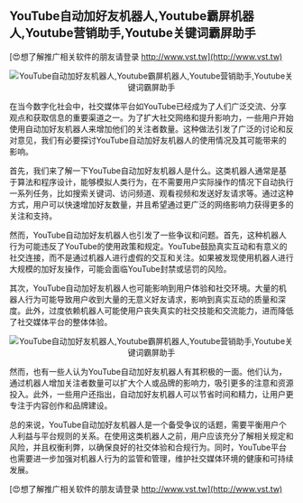 ## **YouTube自动加好友机器人,Youtube霸屏机器人,Youtube营销助手,Youtube关键词霸屏助手**

[😍想了解推广相关软件的朋友请登录 http://www.vst.tw](http://www.vst.tw)

 <center><img src="https://vst.tw/MP4/tuiguang/png/1.png" alt="YouTube自动加好友机器人,Youtube霸屏机器人,Youtube营销助手,Youtube关键词霸屏助手"></center>

在当今数字化社会中，社交媒体平台如YouTube已经成为了人们广泛交流、分享观点和获取信息的重要渠道之一。为了扩大社交网络和提升影响力，一些用户开始使用自动加好友机器人来增加他们的关注者数量。这种做法引发了广泛的讨论和反对意见，我们有必要探讨YouTube自动加好友机器人的使用情况及其可能带来的影响。

首先，我们来了解一下YouTube自动加好友机器人是什么。这类机器人通常是基于算法和程序设计，能够模拟人类行为，在不需要用户实际操作的情况下自动执行一系列任务，比如搜索关键词、访问频道、观看视频和发送好友请求等。通过这种方式，用户可以快速增加好友数量，并且希望通过更广泛的网络影响力获得更多的关注和支持。

然而，YouTube自动加好友机器人也引发了一些争议和问题。首先，这种机器人行为可能违反了YouTube的使用政策和规定。YouTube鼓励真实互动和有意义的社交连接，而不是通过机器人进行虚假的交互和关注。如果被发现使用机器人进行大规模的加好友操作，可能会面临YouTube封禁或惩罚的风险。

其次，YouTube自动加好友机器人也可能影响到用户体验和社交环境。大量的机器人行为可能导致用户收到大量的无意义好友请求，影响到真实互动的质量和深度。此外，过度依赖机器人可能使用户丧失真实的社交技能和交流能力，进而降低了社交媒体平台的整体体验。

 <center><img src="https://vst.tw/MP4/tuiguang/png/1.png" alt="YouTube自动加好友机器人,Youtube霸屏机器人,Youtube营销助手,Youtube关键词霸屏助手"></center>

然而，也有一些人认为YouTube自动加好友机器人有其积极的一面。他们认为，通过机器人增加关注者数量可以扩大个人或品牌的影响力，吸引更多的注意和资源投入。此外，一些用户还指出，自动加好友机器人可以节省时间和精力，让用户更专注于内容创作和品牌建设。

总的来说，YouTube自动加好友机器人是一个备受争议的话题，需要平衡用户个人利益与平台规则的关系。在使用这类机器人之前，用户应该充分了解相关规定和风险，并且权衡利弊，以确保良好的社交体验和合规行为。同时，YouTube平台也需要进一步加强对机器人行为的监管和管理，维护社交媒体环境的健康和可持续发展。

[😍想了解推广相关软件的朋友请登录 http://www.vst.tw](http://www.vst.tw)




